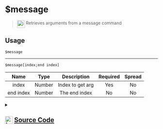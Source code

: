 # $message
> <img align="top" src="https://upload.wikimedia.org/wikipedia/commons/thumb/e/e4/Infobox_info_icon.svg/160px-Infobox_info_icon.svg.png?20150409153300" alt="image" width="25" height="auto"> Retrieves arguments from a message command
## Usage
```
$message
```
---
```
$message[index;end index]
```
| Name | Type | Description | Required | Spread
| :---: | :---: | :---: | :---: | :---: |
index | Number | Index to get arg | Yes | No
end index | Number | The end index | No | No
<details>
<summary>
    
## <img align="top" src="https://cdn4.iconfinder.com/data/icons/iconsimple-logotypes/512/github-512.png" alt="image" width="25" height="auto">  [Source Code](https://github.com/tryforge/ForgeScript-V2/blob/main/src/native/message.ts)
    
</summary>
    
```ts
import { ArgType, NativeFunction } from "../structures/NativeFunction"
import { Return } from "../structures/Return"

export default new NativeFunction({
    name: "$message",
    version: "1.0.0",
    description: "Retrieves arguments from a message command",
    args: [
        {
            name: "index",
            description: "Index to get arg",
            type: ArgType.Number,
            required: true,
            rest: false,
        },
        {
            name: "end index",
            description: "The end index",
            rest: false,
            type: ArgType.Number,
        },
    ],
    brackets: false,
    unwrap: true,
    execute(ctx, [index, end]) {
        if (this.hasFields) {
            return Return.success(end ? ctx.args.slice(index, end).join(" ") : ctx.args[index])
        }
        return Return.success(ctx.args.join(" "))
    },
})

```
    
</details>